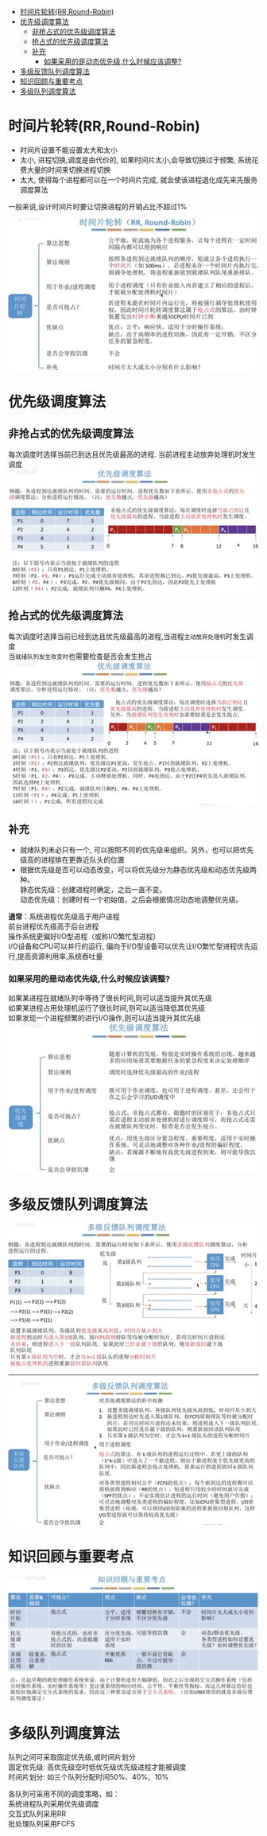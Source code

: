 - [时间片轮转(RR,Round-Robin)](#时间片轮转rrround-robin)
- [优先级调度算法](#优先级调度算法)
  - [非抢占式的优先级调度算法](#非抢占式的优先级调度算法)
  - [抢占式的优先级调度算法](#抢占式的优先级调度算法)
  - [补充](#补充)
    - [如果采用的是动态优先级,什么时候应该调整?](#如果采用的是动态优先级什么时候应该调整)
- [多级反馈队列调度算法](#多级反馈队列调度算法)
- [知识回顾与重要考点](#知识回顾与重要考点)
- [多级队列调度算法](#多级队列调度算法)

# 时间片轮转(RR,Round-Robin)
- 时间片设置不能设置太大和太小
- 太小, 进程切换,调度是由代价的, 如果时间片太小,会导致切换过于频繁, 系统花费大量的时间来切换进程切换
- 太大, 使得每个进程都可以在一个时间片完成, 就会使该进程退化成先来先服务调度算法

一般来说,设计时间片时要让切换进程的开销占比不超过1%

<img src="img/../../img/时间片轮转调度算法总结.png">

# 优先级调度算法
## 非抢占式的优先级调度算法
每次调度时选择当前已到达且优先级最高的进程. 当前进程主动放弃处理机时发生调度
<img src="img/../../img/非抢占式优先级调度算法.png">

## 抢占式的优先级调度算法
每次调度时选择当前已经到达且优先级最高的进程,当进程`主动放弃处理机`时发生调度\
当`就绪队列发生改变时`也需要检查是否会发生抢占
<img src="img/../../img/抢占式优先级调度算法.png">

## 补充
- 就绪队列未必只有一个, 可以按照不同的优先级来组织。另外，也可以把优先级高的进程排在更靠近队头的位置
- 根据优先级是否可以动态改变，可以将优先级分为静态优先级和动态优先级两种。\
  静态优先级：创建进程时确定，之后一直不变。\
  动态优先级：创建时有一个初始值，之后会根据情况动态地调整优先级。

**通常**：系统进程优先级高于用户进程\
前台进程优先级高于后台进程\
操作系统更偏好I/O型进程（或称I/O繁忙型进程）\
I/O设备和CPU可以并行的运行, 偏向于I/O型设备可以优先让I/O繁忙型进程优先运行,提高资源利用率,系统吞吐量

### 如果采用的是动态优先级,什么时候应该调整?
如果某进程在就绪队列中等待了很长时间,则可以适当提升其优先级\
如果某进程占用处理机运行了很长时间,则可以适当降低其优先级\
如果发现一个进程频繁的进行I/O操作,则可以适当提升其优先级\
<img src="img/../../img/优先级调度算法总结.png">

# 多级反馈队列调度算法
<img src="img/../../img/多级反馈队列调度算法过程.png">
<hr>
<img src="img/../../img/多级反馈队列调度算法总结.png">

# 知识回顾与重要考点
<img src="img/../../img/进程调度2知识回顾和重要考点.png">

# 多级队列调度算法
队列之间可采取固定优先级,或时间片划分\
固定优先级: 高优先级空时低优先级优先级进程才能被调度\
时间片划分: 如三个队列分配时间50%、40%、10%

各队列可采用不同的调度策略，如：\
系统进程队列采用优先级调度\
交互式队列采用RR\
批处理队列采用FCFS